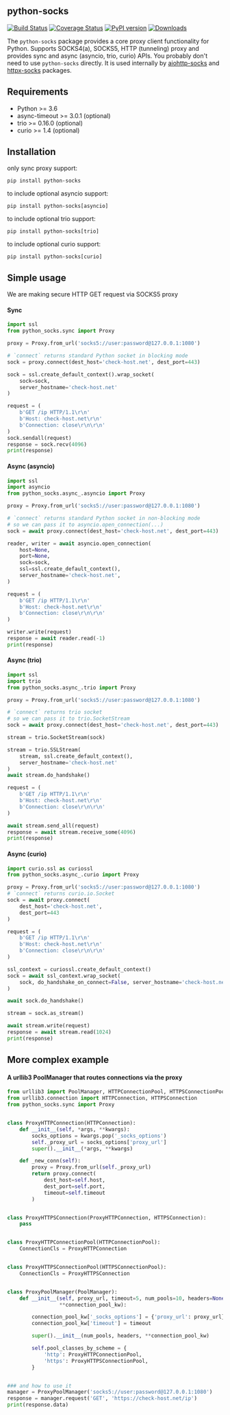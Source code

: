 ## python-socks

[![Build Status](https://travis-ci.org/romis2012/python-socks.svg?branch=master)](https://travis-ci.org/romis2012/python-socks)
[![Coverage Status](https://coveralls.io/repos/github/romis2012/python-socks/badge.svg?branch=master&_=x)](https://coveralls.io/github/romis2012/python-socks?branch=master)
[![PyPI version](https://badge.fury.io/py/python-socks.svg)](https://badge.fury.io/py/python-socks)
[![Downloads](https://pepy.tech/badge/python-socks/month)](https://pepy.tech/project/python-socks)

The `python-socks` package provides a core proxy client functionality for Python.
Supports SOCKS4(a), SOCKS5, HTTP (tunneling) proxy and provides sync and async (asyncio, trio, curio) APIs.
You probably don't need to use `python-socks` directly. 
It is used internally by 
[aiohttp-socks](https://github.com/romis2012/aiohttp-socks) and [httpx-socks](https://github.com/romis2012/httpx-socks) packages.  

## Requirements
- Python >= 3.6
- async-timeout >= 3.0.1 (optional)
- trio >= 0.16.0 (optional)
- curio >= 1.4 (optional)

## Installation

only sync proxy support:
```
pip install python-socks
```

to include optional asyncio support:
```
pip install python-socks[asyncio]
```

to include optional trio support:
```
pip install python-socks[trio]
```

to include optional curio support:
```
pip install python-socks[curio]
```

## Simple usage
We are making secure HTTP GET request via SOCKS5 proxy
 
#### Sync
```python
import ssl
from python_socks.sync import Proxy

proxy = Proxy.from_url('socks5://user:password@127.0.0.1:1080')

# `connect` returns standard Python socket in blocking mode
sock = proxy.connect(dest_host='check-host.net', dest_port=443)

sock = ssl.create_default_context().wrap_socket(
    sock=sock,
    server_hostname='check-host.net'
)

request = (
    b'GET /ip HTTP/1.1\r\n'
    b'Host: check-host.net\r\n'
    b'Connection: close\r\n\r\n'
)
sock.sendall(request)
response = sock.recv(4096)
print(response)
```

#### Async (asyncio)
```python
import ssl
import asyncio
from python_socks.async_.asyncio import Proxy

proxy = Proxy.from_url('socks5://user:password@127.0.0.1:1080')

# `connect` returns standard Python socket in non-blocking mode 
# so we can pass it to asyncio.open_connection(...)
sock = await proxy.connect(dest_host='check-host.net', dest_port=443)

reader, writer = await asyncio.open_connection(
    host=None,
    port=None,
    sock=sock,
    ssl=ssl.create_default_context(),
    server_hostname='check-host.net',
)

request = (
    b'GET /ip HTTP/1.1\r\n'
    b'Host: check-host.net\r\n'
    b'Connection: close\r\n\r\n'
)

writer.write(request)
response = await reader.read(-1)
print(response)
```

#### Async (trio)
```python
import ssl
import trio
from python_socks.async_.trio import Proxy

proxy = Proxy.from_url('socks5://user:password@127.0.0.1:1080')

# `connect` returns trio socket 
# so we can pass it to trio.SocketStream
sock = await proxy.connect(dest_host='check-host.net', dest_port=443)

stream = trio.SocketStream(sock)

stream = trio.SSLStream(
    stream, ssl.create_default_context(),
    server_hostname='check-host.net'
)
await stream.do_handshake()

request = (
    b'GET /ip HTTP/1.1\r\n'
    b'Host: check-host.net\r\n'
    b'Connection: close\r\n\r\n'
)

await stream.send_all(request)
response = await stream.receive_some(4096)
print(response)
```

#### Async (curio)
```python
import curio.ssl as curiossl
from python_socks.async_.curio import Proxy

proxy = Proxy.from_url('socks5://user:password@127.0.0.1:1080')
# `connect` returns curio.io.Socket
sock = await proxy.connect(
    dest_host='check-host.net',
    dest_port=443
)

request = (
    b'GET /ip HTTP/1.1\r\n'
    b'Host: check-host.net\r\n'
    b'Connection: close\r\n\r\n'
)

ssl_context = curiossl.create_default_context()
sock = await ssl_context.wrap_socket(
    sock, do_handshake_on_connect=False, server_hostname='check-host.net'
)

await sock.do_handshake()

stream = sock.as_stream()

await stream.write(request)
response = await stream.read(1024)
print(response)
```

## More complex example

#### A urllib3 PoolManager that routes connections via the proxy

```python
from urllib3 import PoolManager, HTTPConnectionPool, HTTPSConnectionPool
from urllib3.connection import HTTPConnection, HTTPSConnection
from python_socks.sync import Proxy


class ProxyHTTPConnection(HTTPConnection):
    def __init__(self, *args, **kwargs):
        socks_options = kwargs.pop('_socks_options')
        self._proxy_url = socks_options['proxy_url']
        super().__init__(*args, **kwargs)

    def _new_conn(self):
        proxy = Proxy.from_url(self._proxy_url)
        return proxy.connect(
            dest_host=self.host,
            dest_port=self.port,
            timeout=self.timeout
        )


class ProxyHTTPSConnection(ProxyHTTPConnection, HTTPSConnection):
    pass


class ProxyHTTPConnectionPool(HTTPConnectionPool):
    ConnectionCls = ProxyHTTPConnection


class ProxyHTTPSConnectionPool(HTTPSConnectionPool):
    ConnectionCls = ProxyHTTPSConnection


class ProxyPoolManager(PoolManager):
    def __init__(self, proxy_url, timeout=5, num_pools=10, headers=None,
                 **connection_pool_kw):

        connection_pool_kw['_socks_options'] = {'proxy_url': proxy_url}
        connection_pool_kw['timeout'] = timeout

        super().__init__(num_pools, headers, **connection_pool_kw)

        self.pool_classes_by_scheme = {
            'http': ProxyHTTPConnectionPool,
            'https': ProxyHTTPSConnectionPool,
        }


### and how to use it
manager = ProxyPoolManager('socks5://user:password@127.0.0.1:1080')
response = manager.request('GET', 'https://check-host.net/ip')
print(response.data)
```
